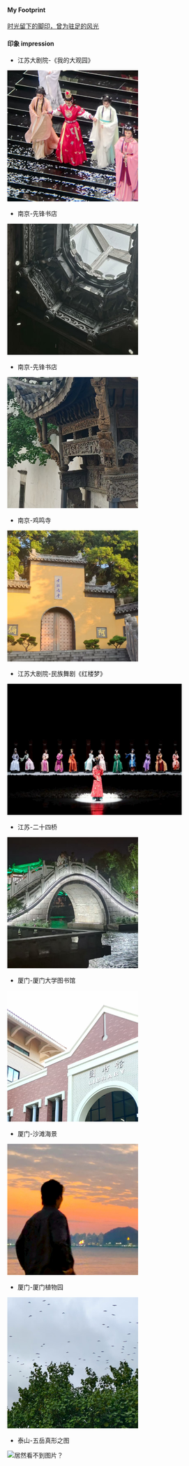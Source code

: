 
#### My Footprint

[时光留下的脚印，曾为驻足的风光](https://www.kdocs.cn/l/cg3IdHctqLZA)

#### 印象 impression

- 江苏大剧院-《我的大观园》

<img src="contents/data/life/我的大观园.jpg" alt="居然看不到图片？" width="300" height="300">

- 南京-先锋书店

<img src="contents/data/life/先锋书店.jpg" alt="居然看不到图片？" width="300" height="300">

- 南京-先锋书店

<img src="contents/data/life/先锋书店2.jpg" alt="居然看不到图片？" width="300" height="300">

- 南京-鸡鸣寺

<img src="contents/data/life/鸡鸣寺.jpg" alt="居然看不到图片？" width="300" height="300">

- 江苏大剧院-民族舞剧《红楼梦》

<img src="contents/data/life/红楼梦舞剧.jpg" alt="居然看不到图片？" width="400" height="300">

- 江苏-二十四桥

<img src="contents/data/life/二十四桥.jpg" alt="居然看不到图片？" width="300" height="300">

- 厦门-厦门大学图书馆

<img src="contents/data/life/厦门大学图书馆.jpg" alt="居然看不到图片？" width="300" height="300">

- 厦门-沙滩海景

<img src="contents/data/life/厦门海边.jpg" alt="居然看不到图片？" width="300" height="300">

- 厦门-厦门植物园

<img src="contents/data/life/厦门植物园.jpg" alt="居然看不到图片？" width="300" height="300">

- 泰山-五岳真形之图

<img src="contents/data/life/五岳真形,jpg" alt="居然看不到图片？" width="300" height="300">